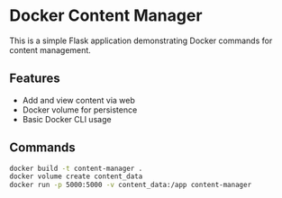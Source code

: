 # Docker Content Manager

This is a simple Flask application demonstrating Docker commands for content management.

## Features
- Add and view content via web
- Docker volume for persistence
- Basic Docker CLI usage

## Commands

```bash
docker build -t content-manager .
docker volume create content_data
docker run -p 5000:5000 -v content_data:/app content-manager
```

